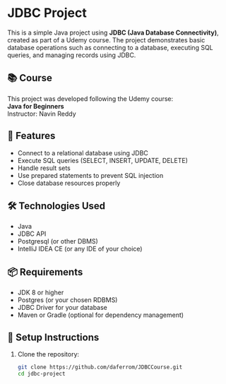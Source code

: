 # JDBC Project

This is a simple Java project using **JDBC (Java Database Connectivity)**, created as part of a Udemy course. The project demonstrates basic database operations such as connecting to a database, executing SQL queries, and managing records using JDBC.

## 📚 Course

This project was developed following the Udemy course:  
**Java for Beginners**  
Instructor: Navin Reddy

## 🚀 Features

- Connect to a relational database using JDBC
- Execute SQL queries (SELECT, INSERT, UPDATE, DELETE)
- Handle result sets
- Use prepared statements to prevent SQL injection
- Close database resources properly

## 🛠️ Technologies Used

- Java
- JDBC API
- Postgresql (or other DBMS)
- IntelliJ IDEA CE (or any IDE of your choice)

## 📦 Requirements

- JDK 8 or higher
- Postgres (or your chosen RDBMS)
- JDBC Driver for your database
- Maven or Gradle (optional for dependency management)

## 🔧 Setup Instructions

1. Clone the repository:

   ```bash
   git clone https://github.com/daferrom/JDBCCourse.git
   cd jdbc-project
